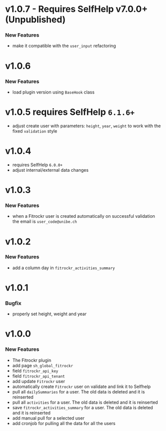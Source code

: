# v1.0.7 - Requires SelfHelp v7.0.0+ (Unpublished)
### New Features
 - make it compatible with the `user_input` refactoring

# v1.0.6
### New Features
 - load plugin version using `BaseHook` class

# v1.0.5 requires SelfHelp <code>6.1.6+</code>
 - adjust create user with parameters: `height`, `year`, `weight` to work with the fixed `validation` style

# v1.0.4
 - requires SelfHelp <code>6.0.0+</code>
 - adjust internal/external data changes

# v1.0.3
### New Features
 - when a Fitrockr user is created automatically on successful validation the email is `user_code@unibe.ch`

# v1.0.2
### New Features
 - add a column day in `fitrockr_activities_summary`

# v1.0.1
### Bugfix
 - properly set height, weight and year

# v1.0.0
### New Features

 - The Fitrockr plugin
 - add page `sh_global_fitrockr`
  - field `fitrockr_api_key`
  - field `fitrockr_api_tenant`
 - add update `Fitrockr` user
 - automatically create `Fitrockr` user on validate and link it to Selfhelp
 - pull all `dailySummaries` for a user. The old data is deleted and it is reinserted
 - pull all `activities` for a user. The old data is deleted and it is reinserted
 - save `fitrockr_activities_summary` for a user. The old data is deleted and it is reinserted
 - add manual pull for a selected user
 - add cronjob for pulling all the data for all the users